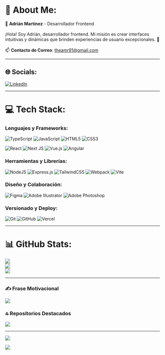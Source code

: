 # 💫 About Me:
🌟 **Adrián Martínez** - Desarrollador Frontend<br><br>¡Hola! Soy Adrián, desarrollador frontend. Mi misión es crear interfaces intuitivas y dinámicas que brinden experiencias de usuario excepcionales. 🚀<br><br>📫 **Contacto de Correo**: [theamr91@gmail.com](mailto:theamr91@gmail.com)

---

## 🌐 Socials:
[![LinkedIn](https://img.shields.io/badge/LinkedIn-%230077B5.svg?logo=linkedin&logoColor=white)](https://linkedin.com/in/adri%C3%A1n-mart%C3%ADnez-ruiz-a8b74b2b4/)

---

# 💻 Tech Stack:
### Lenguajes y Frameworks:
![TypeScript](https://img.shields.io/badge/typescript-%23007ACC.svg?style=for-the-badge&logo=typescript&logoColor=white) ![JavaScript](https://img.shields.io/badge/javascript-%23323330.svg?style=for-the-badge&logo=javascript&logoColor=%23F7DF1E) ![HTML5](https://img.shields.io/badge/html5-%23E34F26.svg?style=for-the-badge&logo=html5&logoColor=white) ![CSS3](https://img.shields.io/badge/css3-%231572B6.svg?style=for-the-badge&logo=css3&logoColor=white)

![React](https://img.shields.io/badge/react-%2320232a.svg?style=for-the-badge&logo=react&logoColor=%2361DAFB) ![Next JS](https://img.shields.io/badge/Next-black?style=for-the-badge&logo=next.js&logoColor=white) ![Vue.js](https://img.shields.io/badge/vue.js-%2335495e.svg?style=for-the-badge&logo=vuedotjs&logoColor=%234FC08D) ![Angular](https://img.shields.io/badge/angular-%23DD0031.svg?style=for-the-badge&logo=angular&logoColor=white)

### Herramientas y Librerías:
![NodeJS](https://img.shields.io/badge/node.js-6DA55F?style=for-the-badge&logo=node.js&logoColor=white) ![Express.js](https://img.shields.io/badge/express.js-%23404d59.svg?style=for-the-badge&logo=express&logoColor=%2361DAFB) ![TailwindCSS](https://img.shields.io/badge/tailwindcss-%2338B2AC.svg?style=for-the-badge&logo=tailwind-css&logoColor=white) ![Webpack](https://img.shields.io/badge/webpack-%238DD6F9.svg?style=for-the-badge&logo=webpack&logoColor=black) ![Vite](https://img.shields.io/badge/vite-%23646CFF.svg?style=for-the-badge&logo=vite&logoColor=white)

### Diseño y Colaboración:
![Figma](https://img.shields.io/badge/figma-%23F24E1E.svg?style=for-the-badge&logo=figma&logoColor=white) ![Adobe Illustrator](https://img.shields.io/badge/adobe%20illustrator-%23FF9A00.svg?style=for-the-badge&logo=adobe%20illustrator&logoColor=white) ![Adobe Photoshop](https://img.shields.io/badge/adobe%20photoshop-%2331A8FF.svg?style=for-the-badge&logo=adobe%20photoshop&logoColor=white)

### Versionado y Deploy:
![Git](https://img.shields.io/badge/git-%23F05033.svg?style=for-the-badge&logo=git&logoColor=white) ![GitHub](https://img.shields.io/badge/github-%23121011.svg?style=for-the-badge&logo=github&logoColor=white) ![Vercel](https://img.shields.io/badge/vercel-%23000000.svg?style=for-the-badge&logo=vercel&logoColor=white)

---

# 📊 GitHub Stats:
![](https://github-readme-stats.vercel.app/api?username=adriandcoding&theme=dark&hide_border=false&include_all_commits=true&count_private=true)<br/>
![](https://github-readme-streak-stats.herokuapp.com/?user=adriandcoding&theme=dark&hide_border=false)<br/>
![](https://github-readme-stats.vercel.app/api/top-langs/?username=adriandcoding&theme=dark&hide_border=false&include_all_commits=true&count_private=true&layout=compact)

---

### ✍️ Frase Motivacional
![](https://quotes-github-readme.vercel.app/api?type=horizontal&theme=dark)

### 🔝 Repositorios Destacados
![](https://github-contributor-stats.vercel.app/api?username=adriandcoding&limit=5&theme=dark&combine_all_yearly_contributions=true)

---

[![](https://visitcount.itsvg.in/api?id=adriandcoding&icon=1&color=1)](https://visitcount.itsvg.in)

<!-- Proudly created with GPRM ( https://gprm.itsvg.in ) -->

[![](https://visitcount.itsvg.in/api?id=adriandcoding&icon=1&color=1)](https://visitcount.itsvg.in)

<!-- Proudly created with GPRM ( https://gprm.itsvg.in ) -->
